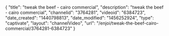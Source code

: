 {
    "title": "tweak the beef - cairo commercial",
    "description": "tweak the beef - cairo commercial",
    "channelid": "3764281",
    "videoid": "6384723",
    "date_created": "1440798813",
    "date_modified": "1456252924",
    "type": "captivate",
    "layout": "channelVideo",
    "url": "\/enjoi\/tweak-the-beef-cairo-commercial\/3764281-6384723"
}